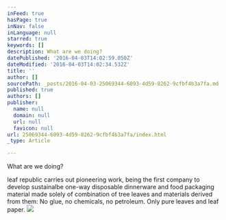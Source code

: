 ```yaml
---
inFeed: true
hasPage: true
inNav: false
inLanguage: null
starred: true
keywords: []
description: What are we doing?
datePublished: '2016-04-03T14:02:59.050Z'
dateModified: '2016-04-03T14:02:34.532Z'
title: ''
author: []
sourcePath: _posts/2016-04-03-25069344-6093-4d59-8262-9cfbf4b3a7fa.md
published: true
authors: []
publisher:
  name: null
  domain: null
  url: null
  favicon: null
url: 25069344-6093-4d59-8262-9cfbf4b3a7fa/index.html
_type: Article

---
```

What are we doing?

leaf republic carries out pioneering work, being the first company to develop sustainalbe one-way disposable dinnerware and food packaging material made solely of combination of tree leaves and materials derived from them: No glue, no chemicals, no petroleum. Only pure leaves and leaf paper.
![](https://the-grid-user-content.s3-us-west-2.amazonaws.com/0760d146-b587-49ee-8929-d40fb5c39c46.png)